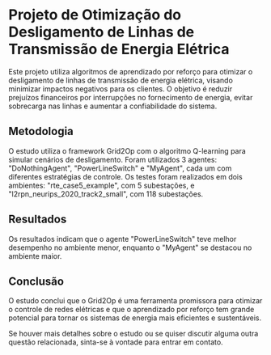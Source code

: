# Projeto de Otimização do Desligamento de Linhas de Transmissão de Energia Elétrica

Este projeto utiliza algoritmos de aprendizado por reforço para otimizar o desligamento de linhas de transmissão de energia elétrica, visando minimizar impactos negativos para os clientes. O objetivo é reduzir prejuízos financeiros por interrupções no fornecimento de energia, evitar sobrecarga nas linhas e aumentar a confiabilidade do sistema.

## Metodologia

O estudo utiliza o framework Grid2Op com o algoritmo Q-learning para simular cenários de desligamento. Foram utilizados 3 agentes: "DoNothingAgent", "PowerLineSwitch" e "MyAgent", cada um com diferentes estratégias de controle. Os testes foram realizados em dois ambientes: "rte_case5_example", com 5 subestações, e "l2rpn_neurips_2020_track2_small", com 118 subestações.

## Resultados

Os resultados indicam que o agente "PowerLineSwitch" teve melhor desempenho no ambiente menor, enquanto o "MyAgent" se destacou no ambiente maior.

## Conclusão

O estudo conclui que o Grid2Op é uma ferramenta promissora para otimizar o controle de redes elétricas e que o aprendizado por reforço tem grande potencial para tornar os sistemas de energia mais eficientes e sustentáveis.

Se houver mais detalhes sobre o estudo ou se quiser discutir alguma outra questão relacionada, sinta-se à vontade para entrar em contato.

